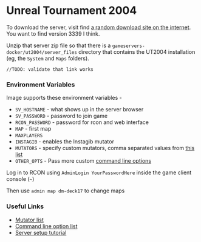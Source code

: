 # Unreal Tournament 2004

To download the server, visit find [a random download site on the internet](http://www.fileplanet.com/146417/download/Unreal-Tournament-2004-Server-v3339-+-Bonus-Pack).
You want to find version 3339 I think. 

Unzip that server zip file so that there is a `gameservers-docker/ut2004/server_files` 
directory that contains the UT2004 installation (eg, the `System` and `Maps` folders).

`//TODO: validate that link works`

### Environment Variables

Image supports these environment variables - 
* `SV_HOSTNAME` - what shows up in the server browser
* `SV_PASSWORD` - password to join game
* `RCON_PASSWORD` - password for rcon and web interface
* `MAP` - first map
* `MAXPLAYERS`
* `INSTAGIB` - enables the Instagib mutator
* `MUTATORS` - specify custom mutators, comma separated values from [this list](http://wiki.unrealadmin.org/Mutator_List_%28UT2004%29)
* `OTHER_OPTS` - Pass more custom [command line options](http://wiki.unrealadmin.org/Commandline_Parameters_%28UT2004%29)

Log in to RCON using `AdminLogin YourPasswordHere` inside the game client console (`~`)

Then use `admin map dm-deck17` to change maps

### Useful Links

* [Mutator list](http://wiki.unrealadmin.org/Mutator_List_%28UT2004%29)
* [Command line option list](http://wiki.unrealadmin.org/Commandline_Parameters_%28UT2004%29)
* [Server setup tutorial](http://wiki.unrealadmin.org/Server_Setup_%28UT2004%29)